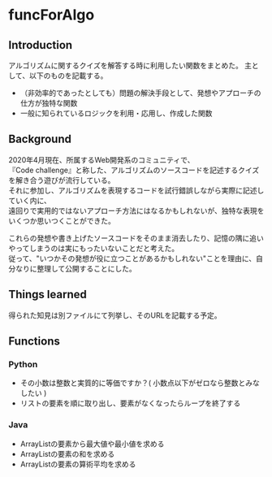 # funcForAlgo

## Introduction

アルゴリズムに関するクイズを解答する時に利用したい関数をまとめた。
主として、以下のものを記載する。

-  （非効率的であったとしても）問題の解決手段として、発想やアプローチの仕方が独特な関数  
-  一般に知られているロジックを利用・応用し、作成した関数

## Background
2020年4月現在、所属するWeb開発系のコミュニティで、  
『Code challenge』と称した、アルゴリズムのソースコードを記述するクイズを解き合う遊びが流行している。  
それに参加し、アルゴリズムを表現するコードを試行錯誤しながら実際に記述していく内に、  
遠回りで実用的ではないアプローチ方法にはなるかもしれないが、独特な表現をいくつか思いつくことができた。  

これらの発想や書き上げたソースコードをそのまま消去したり、記憶の隅に追いやってしまうのは実にもったいないことだと考えた。  
従って、"いつかその発想が役に立つことがあるかもしれない"ことを理由に、自分なりに整理して公開することにした。

## Things learned
得られた知見は別ファイルにて列挙し、そのURLを記載する予定。

## Functions

### Python
- その小数は整数と実質的に等価ですか？( 小数点以下がゼロなら整数とみなしたい )
- リストの要素を順に取り出し、要素がなくなったらループを終了する

### Java
-  ArrayListの要素から最大値や最小値を求める
-  ArrayListの要素の和を求める
-  ArrayListの要素の算術平均を求める
